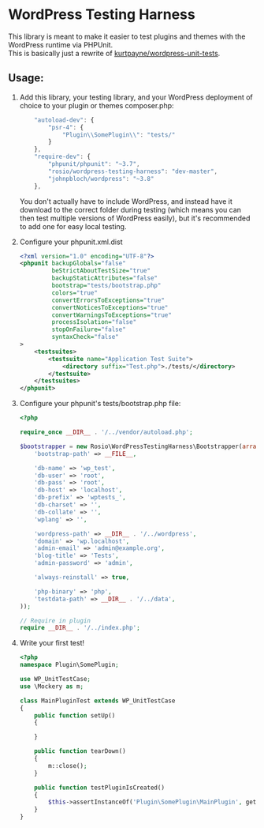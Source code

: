 WordPress Testing Harness
===

This library is meant to make it easier to test plugins and themes with the WordPress runtime via PHPUnit.  
This is basically just a rewrite of [kurtpayne/wordpress-unit-tests](https://github.com/kurtpayne/wordpress-unit-tests).

Usage:
---

1. Add this library, your testing library, and your WordPress deployment of choice to your plugin or themes composer.php:
	```javascript
		"autoload-dev": {
			"psr-4": {
				"Plugin\\SomePlugin\\": "tests/"
			}
		},
		"require-dev": {
			"phpunit/phpunit": "~3.7",
			"rosio/wordpress-testing-harness": "dev-master",
			"johnpbloch/wordpress": "~3.8"
		},
	```
	You don't actually have to include WordPress, and instead have it download to the correct folder during testing (which means you can then test multiple versions of WordPress easily), but it's recommended to add one for easy local testing.

2. Configure your phpunit.xml.dist
	```xml
	<?xml version="1.0" encoding="UTF-8"?>
	<phpunit backupGlobals="false"
	         beStrictAboutTestSize="true"
	         backupStaticAttributes="false"
	         bootstrap="tests/bootstrap.php"
	         colors="true"
	         convertErrorsToExceptions="true"
	         convertNoticesToExceptions="true"
	         convertWarningsToExceptions="true"
	         processIsolation="false"
	         stopOnFailure="false"
	         syntaxCheck="false"
	>
	    <testsuites>
	        <testsuite name="Application Test Suite">
	            <directory suffix="Test.php">./tests/</directory>
	        </testsuite>
	    </testsuites>
	</phpunit>

	```

3. Configure your phpunit's tests/bootstrap.php file:
	```php
	<?php

	require_once __DIR__ . '/../vendor/autoload.php';

	$bootstrapper = new Rosio\WordPressTestingHarness\Bootstrapper(array(
	    'bootstrap-path' => __FILE__,

	    'db-name' => 'wp_test',
	    'db-user' => 'root',
	    'db-pass' => 'root',
	    'db-host' => 'localhost',
	    'db-prefix' => 'wptests_',
	    'db-charset' => '',
	    'db-collate' => '',
	    'wplang' => '',

	    'wordpress-path' => __DIR__ . '/../wordpress',
	    'domain' => 'wp.localhost',
	    'admin-email' => 'admin@example.org',
	    'blog-title' => 'Tests',
	    'admin-password' => 'admin',

	    'always-reinstall' => true,

	    'php-binary' => 'php',
	    'testdata-path' => __DIR__ . '/../data',
	));

	// Require in plugin
	require __DIR__ . '/../index.php';
	```

4. Write your first test!
	```php
	<?php
	namespace Plugin\SomePlugin;

	use WP_UnitTestCase;
	use \Mockery as m;

	class MainPluginTest extends WP_UnitTestCase
	{
		public function setUp()
		{

		}

		public function tearDown()
		{
			m::close();
		}

		public function testPluginIsCreated()
		{
			$this->assertInstanceOf('Plugin\SomePlugin\MainPlugin', getSomePlugin());
		}
	}
	```